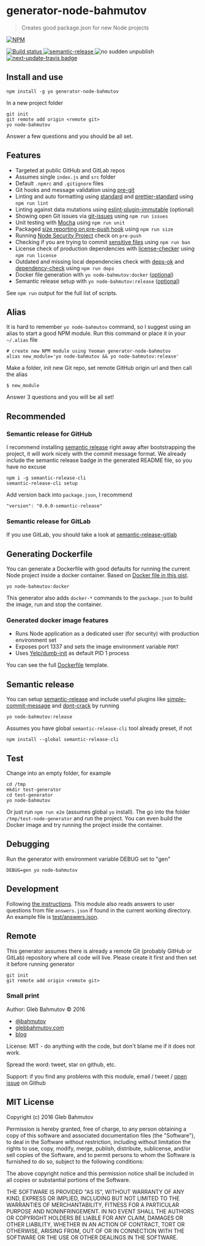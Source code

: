 # generator-node-bahmutov

> Creates good package.json for new Node projects

[![NPM][generator-node-bahmutov-icon] ][generator-node-bahmutov-url]

[![Build status][generator-node-bahmutov-ci-image] ][generator-node-bahmutov-ci-url]
[![semantic-release][semantic-image] ][semantic-url]
![no sudden unpublish](https://img.shields.io/badge/no%20sudden-unpublish%20%E2%9A%93-ff69b4.svg)
[![next-update-travis badge][nut-badge]][nut-readme]

## Install and use

    npm install -g yo generator-node-bahmutov

In a new project folder

    git init
    git remote add origin <remote git>
    yo node-bahmutov

Answer a few questions and you should be all set.

## Features

* Targeted at public GitHub and GitLab repos
* Assumes single `index.js` and `src` folder
* Default `.npmrc` and `.gitignore` files
* Git hooks and message validation using [pre-git](https://github.com/bahmutov/pre-git)
* Linting and auto formatting using [standard](http://standardjs.com/) and
  [prettier-standard](https://github.com/sheerun/prettier-standard#readme) using `npm run lint`
* Linting against data mutations using
  [eslint-plugin-immutable](https://github.com/jhusain/eslint-plugin-immutable#readme)
  (optional)
* Showing open Git issues via
  [git-issues](https://github.com/softwarescales/git-issues) using `npm run issues`
* Unit testing with [Mocha](http://mochajs.org/) using `npm run unit`
* Packaged [size reporting on pre-push hook][size] using `npm run size`
* Running [Node Security Project](https://github.com/nodesecurity/nsp) check on `pre-push`
* Checking if you are trying to commit
  [sensitive files](https://github.com/bahmutov/ban-sensitive-files)
  using `npm run ban`
* License check of production dependencies with
  [license-checker](https://www.npmjs.com/package/license-checker) using `npm run license`
* Outdated and missing local dependencies check with
  [deps-ok](https://github.com/bahmutov/deps-ok) and
  [dependency-check](https://www.npmjs.com/package/dependency-check)
  using `npm run deps`
* Docker file generation with `yo node-bahmutov:docker` ([optional](#generating-dockerfile))
* Semantic release setup with `yo node-bahmutov:release` ([optional](#semantic-release))

See `npm run` output for the full list of scripts.

[size]: https://glebbahmutov.com/blog/smaller-published-NPM-modules/

## Alias

It is hard to remember `yo node-bahmutov` command, so I suggest using an
alias to start a good NPM module. Run this command or place it in your
`~/.alias` file

```
# create new NPM module using Yeoman generator-node-bahmutov
alias new_module='yo node-bahmutov && yo node-bahmutov:release'
```

Make a folder, init new Git repo, set remote GitHub origin url and then call
the alias

```shell
$ new_module
```

Answer 3 questions and you will be all set!

## Recommended

### Semantic release for GitHub

I recommend installing [semantic release](https://github.com/semantic-release/semantic-release)
right away after bootstrapping the project, it will work nicely with the commit message format.
We already include the semantic release badge in the generated README file, so you have no
excuse

    npm i -g semantic-release-cli
    semantic-release-cli setup

Add version back into `package.json`, I recommend

    "version": "0.0.0-semantic-release"

### Semantic release for GitLab

If you use GitLab, you should take a look at
[semantic-release-gitlab](https://gitlab.com/hyper-expanse/semantic-release-gitlab)

## Generating Dockerfile

You can generate a Dockerfile with good defaults for running the current
Node project inside a docker container. Based on
[Docker file in this gist](https://gist.github.com/bahmutov/1003fa86980dda147ff6).

    yo node-bahmutov:docker

This generator also adds `docker-*` commands to the `package.json` to build
the image, run and stop the container.

### Generated docker image features

* Runs Node application as a dedicated user (for security) with production
  environment set
* Exposes port 1337 and sets the image environment variable `PORT`
* Uses [Yelp/dumb-init](https://github.com/Yelp/dumb-init) as default
  PID 1 process

You can see the full [Dockerfile](docker/templates/Dockerfile) template.

## Semantic release

You can setup [semantic-release](https://github.com/semantic-release/semantic-release)
and include useful plugins like
[simple-commit-message](https://github.com/bahmutov/simple-commit-message)
and [dont-crack](https://github.com/bahmutov/dont-crack)
by running

    yo node-bahmutov:release

Assumes you have global `semantic-release-cli` tool already preset, if not

    npm install --global semantic-release-cli

## Test

Change into an empty folder, for example

    cd /tmp
    mkdir test-generator
    cd test-generator
    yo node-bahmutov

Or just run `npm run e2e` (assumes global `yo` install). The go into the
folder `/tmp/test-node-generator` and run the project. You can even
build the Docker image and try running the project inside the container.

## Debugging

Run the generator with environment variable DEBUG set to "gen"

    DEBUG=gen yo node-bahmutov

## Development

Following [the instructions](http://yeoman.io/authoring/index.html).
This module also reads answers to user questions from file `answers.json`
if found in the current working directory. An example file is
[test/answers.json](test/answers.json).

## Remote

This generator assumes there is already a remote Git
(probably GitHub or GitLab) repository where all code will live. Please create
it first and then set it before running generator

    git init
    git remote add origin <remote git>

### Small print

Author: Gleb Bahmutov &copy; 2016

* [@bahmutov](https://twitter.com/bahmutov)
* [glebbahmutov.com](https://glebbahmutov.com)
* [blog](https://glebbahmutov.com/blog/)

License: MIT - do anything with the code, but don't blame me if it does not work.

Spread the word: tweet, star on github, etc.

Support: if you find any problems with this module, email / tweet /
[open issue](https://github.com/bahmutov/generator-node-bahmutov/issues) on Github

## MIT License

Copyright (c) 2016 Gleb Bahmutov

Permission is hereby granted, free of charge, to any person
obtaining a copy of this software and associated documentation
files (the "Software"), to deal in the Software without
restriction, including without limitation the rights to use,
copy, modify, merge, publish, distribute, sublicense, and/or sell
copies of the Software, and to permit persons to whom the
Software is furnished to do so, subject to the following
conditions:

The above copyright notice and this permission notice shall be
included in all copies or substantial portions of the Software.

THE SOFTWARE IS PROVIDED "AS IS", WITHOUT WARRANTY OF ANY KIND,
EXPRESS OR IMPLIED, INCLUDING BUT NOT LIMITED TO THE WARRANTIES
OF MERCHANTABILITY, FITNESS FOR A PARTICULAR PURPOSE AND
NONINFRINGEMENT. IN NO EVENT SHALL THE AUTHORS OR COPYRIGHT
HOLDERS BE LIABLE FOR ANY CLAIM, DAMAGES OR OTHER LIABILITY,
WHETHER IN AN ACTION OF CONTRACT, TORT OR OTHERWISE, ARISING
FROM, OUT OF OR IN CONNECTION WITH THE SOFTWARE OR THE USE OR
OTHER DEALINGS IN THE SOFTWARE.

[generator-node-bahmutov-icon]: https://nodei.co/npm/generator-node-bahmutov.svg?downloads=true
[generator-node-bahmutov-url]: https://npmjs.org/package/generator-node-bahmutov
[generator-node-bahmutov-ci-image]: https://travis-ci.org/bahmutov/generator-node-bahmutov.svg?branch=master
[generator-node-bahmutov-ci-url]: https://travis-ci.org/bahmutov/generator-node-bahmutov
[semantic-image]: https://img.shields.io/badge/%20%20%F0%9F%93%A6%F0%9F%9A%80-semantic--release-e10079.svg
[semantic-url]: https://github.com/semantic-release/semantic-release
[nut-badge]: https://img.shields.io/badge/next--update--travis-%E2%9C%94%EF%B8%8F-green.svg
[nut-readme]: https://github.com/bahmutov/next-update-travis#readme
